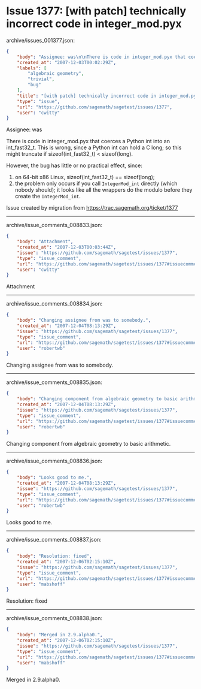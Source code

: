 # Issue 1377: [with patch] technically incorrect code in integer_mod.pyx

archive/issues_001377.json:
```json
{
    "body": "Assignee: was\n\nThere is code in integer_mod.pyx that coerces a Python int into an int_fast32_t.  This is wrong, since a Python int can hold a C long; so this might truncate if sizeof(int_fast32_t) < sizeof(long).\n\nHowever, the bug has little or no practical effect, since:\n1) on 64-bit x86 Linux, sizeof(int_fast32_t) == sizeof(long);\n2) the problem only occurs if you call `IntegerMod_int` directly (which nobody should); it looks like all the wrappers do the modulo before they create the `IntegerMod_int`.\n\nIssue created by migration from https://trac.sagemath.org/ticket/1377\n\n",
    "created_at": "2007-12-03T00:02:29Z",
    "labels": [
        "algebraic geometry",
        "trivial",
        "bug"
    ],
    "title": "[with patch] technically incorrect code in integer_mod.pyx",
    "type": "issue",
    "url": "https://github.com/sagemath/sagetest/issues/1377",
    "user": "cwitty"
}
```
Assignee: was

There is code in integer_mod.pyx that coerces a Python int into an int_fast32_t.  This is wrong, since a Python int can hold a C long; so this might truncate if sizeof(int_fast32_t) < sizeof(long).

However, the bug has little or no practical effect, since:
1) on 64-bit x86 Linux, sizeof(int_fast32_t) == sizeof(long);
2) the problem only occurs if you call `IntegerMod_int` directly (which nobody should); it looks like all the wrappers do the modulo before they create the `IntegerMod_int`.

Issue created by migration from https://trac.sagemath.org/ticket/1377





---

archive/issue_comments_008833.json:
```json
{
    "body": "Attachment",
    "created_at": "2007-12-03T00:03:44Z",
    "issue": "https://github.com/sagemath/sagetest/issues/1377",
    "type": "issue_comment",
    "url": "https://github.com/sagemath/sagetest/issues/1377#issuecomment-8833",
    "user": "cwitty"
}
```

Attachment



---

archive/issue_comments_008834.json:
```json
{
    "body": "Changing assignee from was to somebody.",
    "created_at": "2007-12-04T08:13:29Z",
    "issue": "https://github.com/sagemath/sagetest/issues/1377",
    "type": "issue_comment",
    "url": "https://github.com/sagemath/sagetest/issues/1377#issuecomment-8834",
    "user": "robertwb"
}
```

Changing assignee from was to somebody.



---

archive/issue_comments_008835.json:
```json
{
    "body": "Changing component from algebraic geometry to basic arithmetic.",
    "created_at": "2007-12-04T08:13:29Z",
    "issue": "https://github.com/sagemath/sagetest/issues/1377",
    "type": "issue_comment",
    "url": "https://github.com/sagemath/sagetest/issues/1377#issuecomment-8835",
    "user": "robertwb"
}
```

Changing component from algebraic geometry to basic arithmetic.



---

archive/issue_comments_008836.json:
```json
{
    "body": "Looks good to me.",
    "created_at": "2007-12-04T08:13:29Z",
    "issue": "https://github.com/sagemath/sagetest/issues/1377",
    "type": "issue_comment",
    "url": "https://github.com/sagemath/sagetest/issues/1377#issuecomment-8836",
    "user": "robertwb"
}
```

Looks good to me.



---

archive/issue_comments_008837.json:
```json
{
    "body": "Resolution: fixed",
    "created_at": "2007-12-06T02:15:10Z",
    "issue": "https://github.com/sagemath/sagetest/issues/1377",
    "type": "issue_comment",
    "url": "https://github.com/sagemath/sagetest/issues/1377#issuecomment-8837",
    "user": "mabshoff"
}
```

Resolution: fixed



---

archive/issue_comments_008838.json:
```json
{
    "body": "Merged in 2.9.alpha0.",
    "created_at": "2007-12-06T02:15:10Z",
    "issue": "https://github.com/sagemath/sagetest/issues/1377",
    "type": "issue_comment",
    "url": "https://github.com/sagemath/sagetest/issues/1377#issuecomment-8838",
    "user": "mabshoff"
}
```

Merged in 2.9.alpha0.

